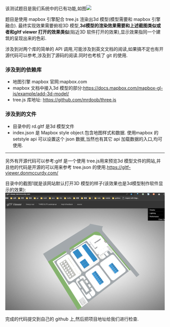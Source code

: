 该测试题目是我们系统中的已有功能,如图![](https://files.catbox.moe/cf0kjf.png)



题目是使用 mapbox 引擎配合 tree.js 渲染出3d 模型(模型需要和 mapbox 引擎融合). 最终实现效果需要俯视3D 模型,**3d模型的渲染效果需要和上述截图类似或者和gltf viewer 打开的效果类似**(贴近3D 软件打开的效果),显示效果指同一个建筑的呈现出来的色彩.

涉及到对两个库的简单的 API 调用,可能涉及到英文文档的阅读,如果搞不定也有开源代码可以参考,涉及到了源码的阅读.同时也考核了 git 的使用.


### 涉及到的依赖库
* 地图引擎 mapbox 官网:mapbox.com
* mapbox 文档中接入3d 模型的部分:https://docs.mapbox.com/mapbox-gl-js/example/add-3d-model/
* tree.js 库地址: https://github.com/mrdoob/three.js


### 涉及到的文件
* 目录中的 rd.gltf 是3d 模型文件
* index.json 是 Mapbox style object.包含地图样式和数据. 使用mapbox 的setstyle api 可以设置这个 json 数据,当然也有其它 api 加载数据的入口,均可使用.


---

另外有开源代码可以参考:gltf 是一个使用 tree.js用来预览3d 模型文件的网站,并且他的代码是开源的可以用来参考 tree.json 的使用.https://gltf-viewer.donmccurdy.com/

目录中的截图1就是该网站默认打开3D 模型的样子(该效果也是3d模型制作软件显示的效果):
![](https://github.com/never615/mallto2022Test/blob/master/%E6%88%AA%E5%9B%BE1.png)




完成的代码提交到自己的 github 上,然后把项目地址给我们进行检查.
